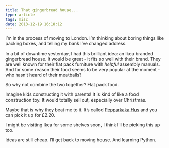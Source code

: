 ```yaml
---
title: That gingerbread house...
type: article
tags: misc
date: 2013-12-19 16:18:12
---
```

<p> I&rsquo;m in the process of moving to London. I&rsquo;m thinking about boring things like packing boxes, and telling my bank I&rsquo;ve changed address.</p><p> In a bit of downtime yesterday, I had this brilliant idea: an Ikea branded gingerbread house. It would be great - it fits so well with their brand. They are well known for their flat pack furniture with <em>helpful</em> assembly manuals. And for some reason their food seems to be very popular at the moment - who hasn&rsquo;t heard of their meatballs?</p><p> So why not combine the two together? Flat pack food.</p><p> Imagine kids constructing it with parents! It is kind of like a food construction toy. It would totally sell out, especially over Christmas.</p><p> Maybe that is why they beat me to it. It&rsquo;s called <a href="http://www.ikea.com/gb/en/catalog/products/90218783/">Pepparkaka Hus</a> and you can pick it up for &pound;2.20.</p><p> I might be visiting Ikea for some shelves soon, I think I&rsquo;ll be picking this up too.</p><p> Ideas are still cheap. I&rsquo;ll get back to moving house. And learning Python.</p>
